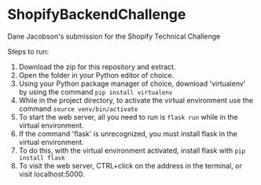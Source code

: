 # ShopifyBackendChallenge

Dane Jacobson's submission for the Shopify Technical Challenge

Steps to run:
  
  1. Download the zip for this repository and extract.
  2. Open the folder in your Python editor of choice.
  3. Using your Python package manager of choice, download 'virtualenv' by using the command
    ```pip install virtualenv```
  5. While in the project directory, to activate the virtual environment use the command
    ```source venv/bin/activate```
  6. To start the web server, all you need to run is ```flask run``` while in the virtual environment.
  7. If the command 'flask' is unrecognized, you must install flask in the virtual environment.
  8. To do this, with the virtual environment activated, install flask with ```pip install flask```
  9. To visit the web server, CTRL+click on the address in the terminal, or visit localhost:5000. 
